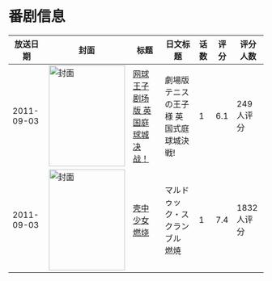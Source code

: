 # 番剧信息

|放送日期|封面|标题|日文标题|话数|评分|评分人数|
|---|---|---|---|---|---|---|
|2011-09-03|<img src="//lain.bgm.tv/pic/cover/c/65/65/20909_l9eIg.jpg" alt="封面" style="width:150px;height:200px;object-fit:cover;">|[网球王子剧场版 英国庭球城决战！](https://bangumi.tv/subject/20909)|劇場版 テニスの王子様 英国式庭球城決戦!|1|6.1|249人评分|
|2011-09-03|<img src="//lain.bgm.tv/pic/cover/c/09/97/44690_zYDFW.jpg" alt="封面" style="width:150px;height:200px;object-fit:cover;">|[壳中少女 燃烧](https://bangumi.tv/subject/44690)|マルドゥック・スクランブル 燃焼|1|7.4|1832人评分|
